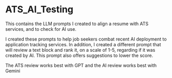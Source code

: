 # ATS_AI_Testing
This contains the LLM prompts I created to align a resume with ATS services, and to check for AI use.

I created these prompts to help job seekers combat recent AI deployment to application tracking services. In addition, I created a different prompt that will review a text block and rank it, on a scale of 1-5, regarding if it was created by AI. This prompt also offers suggestions to lower the score. 

The ATS review works best with GPT and the AI review works best with Gemini
